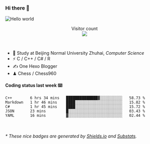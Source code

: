 ### Hi there 👋


<img src="https://raw.githubusercontent.com/sagar-viradiya/sagar-viradiya/master/resources/banner.png" alt="Hello world">
<p align="center"> 
  Visitor count<br/>
  <img src="https://profile-counter.glitch.me/youszoe/count.svg" />
</p>

<br/>


- 🍻  Study at Beijing Normal University Zhuhai, _Computer Science_
- ⚡  C / C++ / C# / R
- ✍️  One Hexo Blogger
- ♟  Chess / Chess960 


#### Coding status last week ⌨️

<!--START_SECTION:waka-->
```text
C++        6 hrs 34 mins   ██████████████▓░░░░░░░░░░   58.73 % 
Markdown   1 hr 46 mins    ████░░░░░░░░░░░░░░░░░░░░░   15.82 % 
C#         1 hr 45 mins    ████░░░░░░░░░░░░░░░░░░░░░   15.72 % 
JSON       23 mins         █░░░░░░░░░░░░░░░░░░░░░░░░   03.43 % 
YAML       16 mins         ▓░░░░░░░░░░░░░░░░░░░░░░░░   02.44 % 
```
<!--END_SECTION:waka-->

<br/>
<center><img src="http://ghchart.rshah.org/409ba5/yousazoe" alt="" /></center>


<h6>* These nice badges are generated by <a href="https://shields.io/">Shields.io</a> and <a href="https://github.com/spencerwooo/Substats">Substats</a>.</h6>
